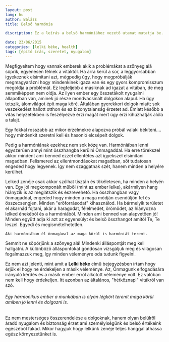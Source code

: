 ```yaml
---
layout: post
lang: hu
author: Balázs
title: Belső harmónia

discription: Ez a leírás a belső harmóniához vezető utamat mutatja be.

date: 23/06/2015
categories: [lelki béke, health]
tags: [építő írás, szeretet, nyugalom]
---
```


Megfigyeltem hogy vannak emberek akik a problémákat a szőnyeg alá söprik, egyenesen félnek a vitáktól. Ha arra kerül a sor, a leggyorsabban igyekeznek elsimítani azt, mégpedig úgy, hogy megpróbálják megmagyarázni hogy mindenkinek igaza van és egy gyors kompromisszum megoldja a problémát. Ez legfeljebb a másiknak ad igazat a vitában, de meg semmiképpen nem oldja. Az ilyen ember egy összetákolt nyugalmi állapotban van, aminek jó része mondvacsinált dolgokon alapul. Ha úgy tetszik, álomvilágot épít maga köré. Általában gyerekkori dolgok miatt; sok veszekedést hallott otthon és ez bizonytalanság érzetet ad. Emiatt később a vitás helyzetekben is feszélyezve érzi magát mert úgy érzi kihúzhatják alóla a talajt.

Egy fokkal rosszabb az mikor érzelmekre alapozva próbál valaki békíteni.... hogy mindenkit szeretni kell és hasonló elcsépelt dolgok.

Pedig a harmóniának ezekhez nem sok köze van. Harmóniában lenni egyszerűen annyi mint összhangba kerülni Önmagaddal. Ha erre törekszel akkor mindent ami benned ezzel ellentétes azt igyekszel elsimítani magadban. Felismered az ellentmondásokat magadban, sőt tudatosan engeded hogy legyenek. Így nem szaggatnak szét, hanem minden a helyére kerülhet.

Lelked zenéje csak akkor szólhat tisztán és tökéletesen, ha minden a helyén van. Egy jól megkomponált műből (mint az ember lelke), akármilyen hang hiányzik is az meglátszik és észrevehető.
Ha összhangban vagy önmagaddal, engeded hogy minden a maga módján csendüljön fel és összecsengjen. Minden "erőforrásodat" kihasználod. Ha bármelyik területet el akarnád fojtani, akár a haragodat, félelmedet, örömödet, az hiányozna lelked énekéből és a harmóniából. Minden ami benned van alapvetően jó! Minden együtt adja ki azt az egyensúlyt és belső összhangot amitől Te, Te leszel. Egyedi és megismételhetetlen.

`Aki harmóniában él önmagával az maga körül is harmóniát teremt.`

Semmit ne söpörjünk a szőnyeg alá! Mindenki álláspontját meg kell hallgatni. A különböző álláspontokat gondosan vizsgáljuk meg és világosan fogalmazzuk meg, így minden véleményre oda tudunk figyelni.

Ez nem azt jelenti, mint amit a **Lelki béke** című bejegyzésben írtam hogy érjük el hogy ne érdekeljen a másik véleménye. Az, Önmagunk elfogadására irányuló kérdés és a másik ember erről alkotott véleménye volt. Ez valóban nem kell hogy érdekeljen. Itt azonban az általános, "hétköznapi" vitákról van szó.

###### Egy harmonikus ember a munkában is olyan légkört teremt maga körül amiben jó lenni és dolgozni is.

Ez nem mesterséges összerendelése a dolgoknak, hanem olyan belülről áradó nyugalom és biztonság érzet ami személyiségünk és belső értékeink egészéből fakad. Mikor hagyjuk hogy lelkünk zenéje teljes hanggal áthassa egész környezetünket is.
